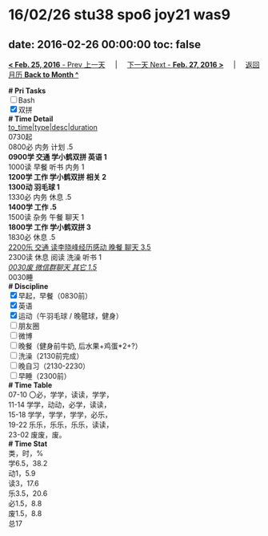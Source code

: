 # 16/02/26 stu38 spo6 joy21 was9

date: 2016-02-26 00:00:00
toc: false
---
[**< Feb. 25, 2016** - Prev 上一天](/lifelogs/2016/02/d25.html) &nbsp; &nbsp; | &nbsp; &nbsp; [下一天 Next - **Feb. 27, 2016 >**](/lifelogs/2016/02/d27.html) &nbsp; &nbsp; |  &nbsp; &nbsp; [返回月历 **Back to Month ^**](/lifelogs/2016/02/index.html)
<br/><div><b># Pri Tasks</b></div><div><input type="checkbox"/>Bash</div><div><input checked="true" type="checkbox"/>双拼</div><div><b># Time Detail</b></div><div><u>to_time|type|desc|duration</u></div><div>0730起</div><div>0800必 内务 计划 .5</div><div><b>0900学 交通 学小鹤双拼 英语 1</b></div><div>1000读 早餐 听书 内务 1</div><div><b>1200学 工作 学小鹤双拼 相关 2</b></div><div><b>1300动 羽毛球 1</b></div><div>1330必 内务 休息 .5</div><div><b>1400学 工作 .5</b></div><div>1500读 杂务 午餐 聊天 1</div><div><b>1800学 工作 学小鹤双拼 3</b></div><div>1830必 休息 .5</div><div><u>2200乐 交通 读李晓峰经历感动 晚餐 聊天 3.5</u></div><div>2300读 休息 阅读 洗澡 听书 1</div><div><u><i>0030废 微信群聊天 其它 1.5</i></u></div><div>0030睡</div><div><b># Discipline</b></div><div><input checked="true" type="checkbox"/>早起，早餐（0830前）</div><div><input checked="true" type="checkbox"/>英语</div><div><input checked="true" type="checkbox"/>运动（午羽毛球 / 晚毽球，健身）</div><div><input type="checkbox"/>朋友圈</div><div><input type="checkbox"/>微博</div><div><input type="checkbox"/>晚餐（健身前牛奶, 后水果+鸡蛋*2+?）</div><div><input type="checkbox"/>洗澡（2130前完成）</div><div><input type="checkbox"/>晚自习（2130-2230）</div><div><input type="checkbox"/>早睡（2300前）</div><div><b># Time Table</b></div><div>07-10 〇必，学学，读读，学学，</div><div>11-14 学学，动动，必学，读读，</div><div>15-18 学学，学学，学学，必乐，</div><div>19-22 乐乐，乐乐，乐乐，读读，</div><div>23-02 废废，废。</div><div><b># Time Stat</b></div><div>类，时，%</div><div>学6.5，38.2</div><div>动1，5.9</div><div>读3，17.6</div><div>乐3.5，20.6</div><div>必1.5，8.8</div><div>废1.5，8.8</div><div>总17</div>
